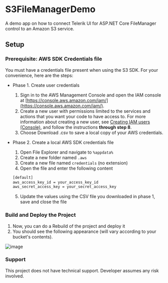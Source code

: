 # S3FileManagerDemo
A demo app on how to connect Telerik UI for ASP.NET Core FileManager control to an Amazon S3 service.

## Setup
### Prerequisite: AWS SDK Credentials file

You must have a credentials file present when using the S3 SDK. For your convenience, here are the steps:

- Phase 1. Create user credentials
    1. Sign in to the AWS Management Console and open the IAM console at [https://console.aws.amazon.com/iam/](https://console.aws.amazon.com/iam/).
    2. Create a new user with permissions limited to the services and actions that you want your code to have access to. For more information about creating a new user, see [Creating IAM users (Console)](https://docs.aws.amazon.com/IAM/latest/UserGuide/id_users_create.html#id_users_create_console), and follow the instructions **through step 8**.
    3. Choose Download .csv to save a local copy of your AWS credentials.
- Phase 2. Create a local AWS SDK credentials file
    1. Open File Explorer and navigate to `%appdata%`
    2. Create a new folder named `.aws`
    3. Create a new file named `credentials` (no extension)
    4. Open the file and enter the following content

    ```xml
    [default]
    aws_access_key_id = your_access_key_id
    aws_secret_access_key = your_secret_access_key
    ```
    
    5. Update the values using the CSV file you downloaded in phase 1, save and close the file

### Build and Deploy the Project

 1. Now, you can do a Rebuild of the project and deploy it
 2. You should see the following appearance (will vary according to your bucket's contents).

![image](https://github.com/user-attachments/assets/c8e647d9-283b-490d-950f-9c6fc0a1b2e1)

### Support

This project does not have technical support.  Developer assumes any risk involved.